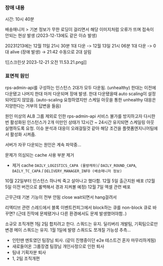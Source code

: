 ### 장애 내용

시간: 10시 40분

배송매니저 > 기본 정보가 무한 로딩이 걸리면서 해당 이미지처럼 오류가 뜨며 접속이 안되는 현상 발생 (2023-12-13에도 같은 이슈 발생)

20231213에는
12월 11일 21시 30분 1대 다운 ->  12월 13일 21시 06분 1대 다운 -> 0대 alive (장애 발생)
-> 21:42 수동으로 2대 살림

![[스크린샷 2023-12-21 오전 11.53.21.png]]
### 표면적 원인

rps-admin-api를 구성하는 인스턴스 2대가 모두 다운됨. (unhealthy)
한대는 이전에 다운됐고 나머지 한대 마저 다운되며 장애 발생.
한대 다운됐을때 auto scaling이 설정되어있지 않았음. (auto-scaling 요청하였지만 스케일 아웃을 통한 unhealthy 대응은 지양한다는 거부의 답변을 들음)

원인 미상의 ALB 그룹 제외로 인한 rps-admin-api 서비스 불가를 방지하고자 다시한번 활성화된 인스턴스가 2개 미만인 상태가 12시간 ~ 24시간 유지되면 스케일링 아웃 실행하도록 요청. 이슈 분석과 대응이 오래걸릴것 같아 해당 조건을 플랫폼엔지니어팀에서 활성화 시켜줌.

서버가 자꾸 다운되는 원인은 계속 파악중...

문제가 의심되는 cache 사용 부분 제거
- 제거 cache
`DAILY_LOGISTICS_CAPA (물량캐파)`/ `DAILY_ROUND_CAPA`, `DAILY_TC_CAPA` / `DELIVERY_MANAGER_INFO (배송매니저 정보)`

10월 22일부터 인스턴스 하나씩 죽고 살아나고 했다함.
12월 5일 출근지원 배포 (12월 5일 이전 버전으로 롤백해서 경과 지켜볼 예정)
12월 7일 엑셀 관련 배포

근무근태 기본 기능이 전부 안됨
close wait되면서 hang걸려서 

리엑티브 관련 스레드에서 블록
이벤트컨피그에서 block하는 큐를 non-block 큐로 바꾸면? (근데 진작에 문제됐거나 다른 환경에서도 문제 발생했어야함..)











소규모 조직개편
1팀 2팀 합치려고 한다. 스쿼드는 유지. 딜리버리 개발팀, 기획팀으로만 변경
메이 스쿼드는 유지. 1월 1일에 발령
스쿼드도 쪼개질 가능성 추측... 

- 인턴땐 멘토였던 팀장님 퇴사. (같이 진행중이던 e2e 테스트건 혼자 마무리하게됨)
- 새로들어온 그룹장겸 팀장님 개인사정으로 인한 퇴사
- 팀내 기획자분 퇴사
- 1, 2팀 조직개편

